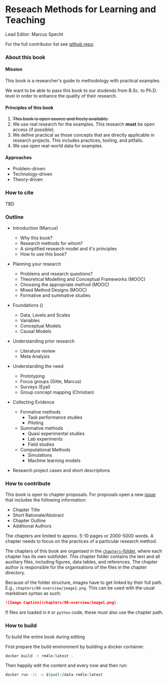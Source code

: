 # Reseach Methods for Learning and Teaching

Lead Editor: Marcus Specht

For the full contributor list see [github repo](https://github.com/marcuspecht/RM4LE).

### About this book

#### Mission

This book is a researcher's guide to methodology with practical examples.

We want to be able to pass this book to our studends from B.Sc. to Ph.D. level in order to enhance the quality of their research.

#### Principles of this book

1. ~~This book is open source and freely available.~~
1. We use real research for the examples. This research **must** be open access (if possible). 
1. We define practical as those concepts that are directly applicable in research projects. This includes practices, tooling, and pitfalls. 
1. We use open real-world data for examples.


#### Approaches

- Problem-driven
- Technology-driven
- Theory-driven

### How to cite

TBD

### Outline

- Introduction (Marcus)
  - Why this book?
  - Research methods for whom?
  - A simplified research model and it's principles
  - How to use this book?
  
- Planning your research
  - Problems and research questions?
  - Theoretical Modelling and Conceptual Frameworks (MOOC)
  - Choosing the appropriate method (MOOC)
  - Mixed Method Designs (MOOC)
  - Formative and summative studies
  
- Foundations ()
  - Data, Levels and Scales
  - Variables
  - Conceptual Models
  - Causal Models
  
- Understanding prior research
  - Literature review
  - Meta Analysis

- Understanding the need
  - Prototyping
  - Focus groups (Gitte, Marcus)
  - Surveys (Eyal)
  - Group concept mapping (Christian)
  
- Collecting Evidence
  - Formative methods
    - Task performance studies
    - Piloting
  - Summative methods
    - Quasi experimental studies
    - Lab experiments
    - Field studies
  - Computational Methods
    - Simulations
    - Machine learning models
  
- Research project cases and short descriptions


### How to contribute

This book is open to chapter proposals. For proposals open a new [issue](marcuspecht/RM4LE/issues) that includes the following information: 

- Chapter Title
- Short Rationale/Abstract
- Chapter Outline
- Additional Authors

The chapters are limited to approx. 5-10 pages or 2000-5000 words. A chapter needs to focus on the practices of a particular research method.

The chapters of this book are organised in the [`chapters`-folder](main/chapters), where each chapter has its own subfolder. This chapter folder contains the text and all auxiliary files, including figures, data tables, and references. The chapter author is responsible for the organisations of the files in the chapter directory. 

Because of the folder structure, images have to get linked by their full path. E.g., `chapters/00-overview/image1.png`. This can be used with the usual markdown syntax as such: 

```markdown
![Image Caption](chapters/00-overview/image1.png)
```

If files are loaded in `R` or `python` code, these must also use the chapter path. 

### How to build 

To build the entire book during editing

First prepare the build environment by building a docker container.

```bash 
docker build -t rm4le:latest .
```

Then happily edit the content and every now and then run:

```bash
docker run -it -v $(pwd):/data rm4le:latest 
```
